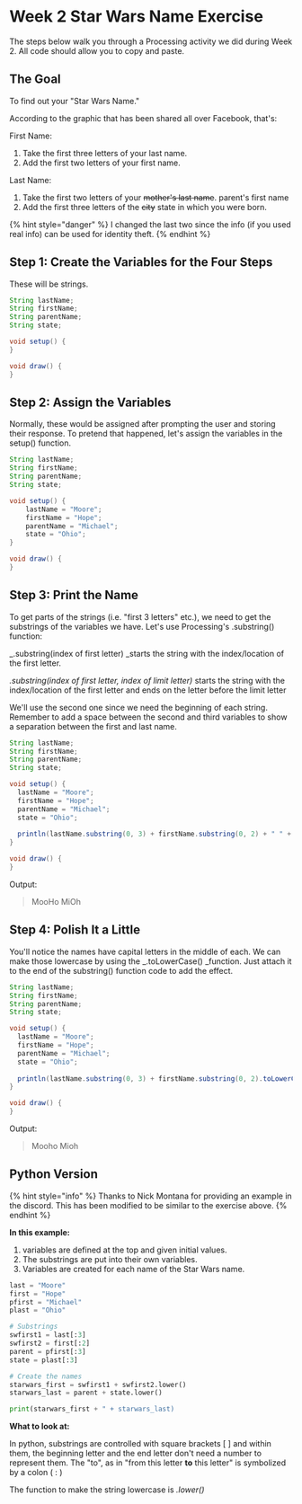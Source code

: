 # Week 2 Star Wars Name Exercise

The steps below walk you through a Processing activity we did during Week 2. All code should allow you to copy and paste.

## The Goal

To find out your "Star Wars Name."

According to the graphic that has been shared all over Facebook, that's:

First Name:

1. Take the first three letters of your last name.
2. Add the first two letters of your first name.

Last Name:

1. Take the first two letters of your ~~mother's last name~~. parent's first name
2. Add the first three letters of the ~~city~~ state in which you were born.

{% hint style="danger" %}
I changed the last two since the info (if you used real info) can be used for identity theft.
{% endhint %}

## Step 1: Create the Variables for the Four Steps

These will be strings.

```java
String lastName;
String firstName;
String parentName;
String state;

void setup() {
}

void draw() {
}
```

## Step 2: Assign the Variables

Normally, these would be assigned after prompting the user and storing their response. To pretend that happened, let's assign the variables in the setup() function.

```java
String lastName;
String firstName;
String parentName;
String state;

void setup() {
    lastName = "Moore";
    firstName = "Hope";
    parentName = "Michael";
    state = "Ohio";
}

void draw() {
}
```

## Step 3: Print the Name

To get parts of the strings (i.e. "first 3 letters" etc.), we need to get the substrings of the variables we have. Let's use Processing's .substring() function:

_.substring(index of first letter) _starts the string with the index/location of the first letter.

_.substring(index of first letter, index of limit letter)_ starts the string with the index/location of the first letter and ends on the letter before the limit letter

We'll use the second one since we need the beginning of each string. Remember to add a space between the second and third variables to show a separation between the first and last name.

```java
String lastName;
String firstName;
String parentName;
String state;

void setup() {
  lastName = "Moore";
  firstName = "Hope";
  parentName = "Michael";
  state = "Ohio";
  
  println(lastName.substring(0, 3) + firstName.substring(0, 2) + " " + parentName.substring(0, 2) + state.substring(0, 2));
}

void draw() {
}
```

Output:

> MooHo MiOh

## Step 4: Polish It a Little

You'll notice the names have capital letters in the middle of each. We can make those lowercase by using the _.toLowerCase() _function. Just attach it to the end of the substring() function code to add the effect.

```java
String lastName;
String firstName;
String parentName;
String state;

void setup() {
  lastName = "Moore";
  firstName = "Hope";
  parentName = "Michael";
  state = "Ohio";
  
  println(lastName.substring(0, 3) + firstName.substring(0, 2).toLowerCase() + " " + parentName.substring(0, 2) + state.substring(0, 2).toLowerCase());
}

void draw() {
}
```

Output:

> Mooho Mioh

## Python Version

{% hint style="info" %}
Thanks to Nick Montana for providing an example in the discord. This has been modified to be similar to the exercise above.
{% endhint %}

**In this example:**

1. variables are defined at the top and given initial values.
2. The substrings are put into their own variables.
3. Variables are created for each name of the Star Wars name.

```python
last = "Moore"
first = "Hope"
pfirst = "Michael"
plast = "Ohio"

# Substrings
swfirst1 = last[:3]
swfirst2 = first[:2]
parent = pfirst[:3]
state = plast[:3]

# Create the names
starwars_first = swfirst1 + swfirst2.lower()
starwars_last = parent + state.lower()

print(starwars_first + " + starwars_last)
```

**What to look at:**

In python, substrings are controlled with square brackets \[ ] and within them, the beginning letter and the end letter don't need a number to represent them. The "to", as in "from this letter **to** this letter" is symbolized by a colon ( : )

The function to make the string lowercase is _.lower()_
